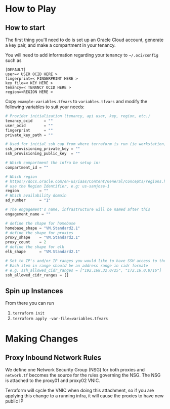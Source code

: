 # How to Play

## How to start

The first thing you'll need to do is set up an Oracle Cloud account, generate a key pair, and make a compartment in your tenancy.

You will need to add information regarding your tenancy to `~/.oci/config` such as

```
[DEFAULT]
user=< USER OCID HERE >
fingerprint=< FINGERPRINT HERE >
key_file=< KEY HERE >
tenancy=< TENANCY OCID HERE >
region=<REGION HERE >
```

Copy `example-variables.tfvars` to `variables.tfvars` and modify the following variables to suit your needs:

``` terraform
# Provider initialization (tenancy, api user, key, region, etc.)
tenancy_ocid     = ""
user_ocid        = ""
fingerprint      = ""
private_key_path = ""

# Used for initial ssh cap from where terraform is run (ie workstation) into cloud instances
ssh_provisioning_private_key = ""
ssh_provisioning_public_key  = ""

# Which compartment the infra be setup in:
compartment_id = ""

# Which region
# https://docs.oracle.com/en-us/iaas/Content/General/Concepts/regions.htm
# use the Region Identifier, e.g: us-sanjose-1
region         = ""
# Which availability domain
ad_number      = "1"

# The engagement's name, infrastructure will be named after this
engagement_name = ""

# define the shape for homebase
homebase_shape = "VM.Standard2.1"
# define the shape for proxies
proxy_shape    = "VM.Standard2.1"
proxy_count    = 2
# define the shape for elk
elk_shape      = "VM.Standard2.1"

# Set to IP's and/or IP ranges you would like to have SSH access to the infrastructure
# Each item in range should be an address range in cidr formate
# e.g. ssh_allowed_cidr_ranges = ["192.168.32.0/25", "172.16.0.0/16"]
ssh_allowed_cidr_ranges = []
```

## Spin up Instances

From there you can run

1. `terraform init`
2. `terraform apply -var-file=variables.tfvars`

# Making Changes

## Proxy Inbound Network Rules

We define one Network Security Group (NSG) for both proxies and
`network.tf` becomes the source for the rules governing
the NSG. The NSG is attached to the proxy01 and proxy02 VNIC.

Terraform will cycle the VNIC when doing this attachment, so if you
are applying this change to a running infra, it will cause the proxies
to have new public IP
